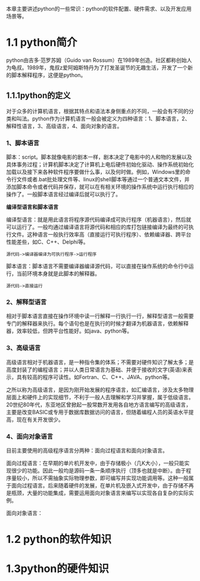 本章主要讲述python的一些常识：python的软件配置、硬件需求、以及开发应用场景等。

# 1.1 python简介

python由吉多·范罗苏姆（Guido van Rossum）在1989年创造。社区都称创始人为龟叔。1989年，鬼叔z爱阿姆斯特丹为了打发圣诞节的无趣生活，开发了一个新的脚本解释程序，这便是python。

## 1.1.1python的定义

对于众多的计算机语言，根据其特点和语法本身侧重点的不同，一般会有不同的分类和叫法。python作为计算机语言一般会被定义为四种语言：1、脚本语言，2、解释性语言，3、高级语言，4、面向对象的语言。

### 1、脚本语言

脚本：script。脚本就像电影的剧本一样，剧本决定了电影中的人和物的发展以及具体事务过程；计算机脚本决定了计算机上电后硬件初始化驱动、操作系统初始化加载以及接下来各种软件程序要做什么事，以及何时做。例如，Windows里的命令行文件或者.bat批处理文件等、linux的shell脚本等通过一个普通文本文件，并添加脚本命令或者代码并保存，就可以在有相关环境的操作系统中运行执行相应的操作了。一般脚本语言经过编译后就可以执行了。

**编译型语言和脚本语言**

编译型语言：就是用此语言将程序源代码编译成可执行程序（机器语言），然后就可以运行了。一般均通过编译语言将源代码和相应的库打包链接编译为最终的可执行文件。这种语言一般执行效率高（直接运行可执行程序）、依赖编译器、跨平台性能差些，如C、C++、Delphi等。

```
源代码->编译器编译为可执行程序->运行程序
```

脚本语言：脚本语言不需要编译器编译源代码，可以直接在操作系统的命令行中运行，当前环境本身就是此脚本的解释器。

```
源代码->直接运行
```

### 2、解释型语言

相对于脚本语言直接在操作环境中读一行解释一行执行一行，解释型语言一般需要专门的解释器来执行。每个语句也是在执行的时候才翻译为机器语言，依赖解释器，效率较低，但跨平台性能好。如java、python等。

### 3、高级语言

高级语言相对于机器语言，是一种指令集的体系；不需要对硬件知识了解太多；是高度封装了的编程语言；并以人类日常语言为基础、并便于接收的文字\(英语\)来表示，具有较高的程序可读性。如Fortran、C、C++、JAVA、python等。

之所以称为高级语言，是因为刚开始发展的程序语言，如汇编语言，涉及太多物理层面上和硬件上的实现细节，不利于一般人去理解和学习并掌握，属于低级语言。20世纪80年代，东亚地区曾掀起一股常数开发用各自地方语言编写的高级语言，主要是改变BASIC或专用于数据库数据访问的语言，但随着编程人员的英语水平提高，现在有关开发很少。

### 4、面向对象语言

目前主要使用的高级程序语言分两种：面向过程语言和面向对象语言。

面向过程语言：在早期的单片机开发中，由于存储极小（几K大小），一般只能实现很少的功能。因此一般均是源码一条一条顺序执行（顶多也就是中断）。由于程序量较小，所以不需抽象实际物理参数，即可编写并实现功能调用等。这种一般属于面向过程语言。后来随着硬件的发展，在单片机及嵌入式开发中，由于存储不再是瓶颈，大量的功能集成，需要运用面向对象语言来编写以实现各自复杂的实际实例。

面向对象语言：

# 1.2 python的软件知识

# 1.3python的硬件知识



